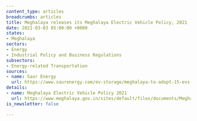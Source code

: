 ```yaml
---
content_type: articles
breadcrumbs: articles
title: Meghalaya releases its Meghalaya Electric Vehicle Policy, 2021
date: 2021-03-03 05:00:00 +0000
states:
- Meghalaya
sectors:
- Energy
- Industrial Policy and Business Regulations
subsectors:
- Energy-related Transportation
sources:
- name: Saur Energy
  url: https://www.saurenergy.com/ev-storage/meghalaya-to-adopt-15-evs-by-2025-under-ev-policy-2021
details:
- name: Meghalaya Electric Vehicle Policy 2021
  url: https://www.meghalaya.gov.in/sites/default/files/documents/Meghalaya_Electric_vehicle_policy_2021.pdf
is_newsletter: false

---
```

